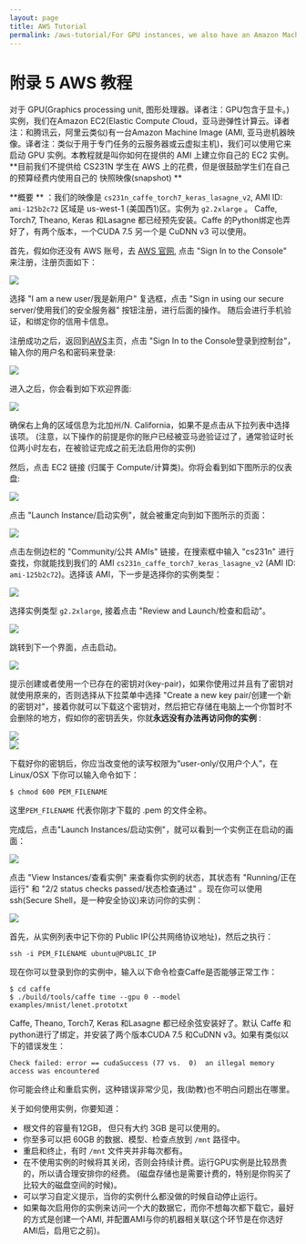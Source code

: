 ```yaml
---
layout: page
title: AWS Tutorial
permalink: /aws-tutorial/For GPU instances, we also have an Amazon Machine Image (AMI) that you can use
---
```


# 附录 5 AWS 教程

对于 GPU(Graphics processing unit, 图形处理器。译者注：GPU包含于显卡。)实例，我们在Amazon EC2(Elastic Comput*e C*loud，亚马逊弹性计算云。译者注：和腾讯云，阿里云类似)有一台Amazon Machine Image (AMI, 亚马逊机器映像。译者注：类似于用于专门任务的云服务器或云虚拟主机)，我们可以使用它来启动 GPU 实例。本教程就是叫你如何在提供的 AMI 上建立你自己的 EC2 实例。**目前我们不提供给 CS231N 学生在 AWS 上的花费，但是很鼓励学生们在自己的预算经费内使用自己的 快照映像(snapshot) ** 

**概要 ** ：我们的映像是
`cs231n_caffe_torch7_keras_lasagne_v2`, AMI ID: `ami-125b2c72` 区域是 us-west-1
(美国西1)区。实例为 `g2.2xlarge` 。  Caffe, Torch7, Theano, Keras 和Lasagne
都已经预先安装。Caffe 的Python绑定也弄好了，有两个版本，一个CUDA 7.5 另一个是 CuDNN v3 可以使用。

首先，假如你还没有 AWS 账号，去 [AWS 官网](http://aws.amazon.com/), 点击 "Sign In to the
Console" 来注册，注册页面如下：

<div class='fig figcenter fighighlight'>
  <img src='/assets/aws-tutorial/aws-signup.png'>
</div>

选择 "I am a new user/我是新用户" 复选框，点击 "Sign in using our secure
server/使用我们的安全服务器" 按钮注册，进行后面的操作。
随后会进行手机验证，和绑定你的信用卡信息。

注册成功之后，返回到[AWS](http://aws.amazon.com)主页，点击 "Sign In to the Console登录到控制台"，输入你的用户名和密码来登录:

<div class='fig figcenter fighighlight'>
  <img src='/assets/aws-tutorial/aws-signin.png'>
</div>

进入之后，你会看到如下欢迎界面:

<div class='fig figcenter fighighlight'>
  <img src='/assets/aws-tutorial/aws-homepage.png'>
</div>

确保右上角的区域信息为北加州/N. California，如果不是点击从下拉列表中选择该项。 (注意，以下操作的前提是你的账户已经被亚马逊验证过了，通常验证时长位两小时左右，在被验证完成之前无法启用你的实例)

然后，点击 EC2 链接 (归属于 Compute/计算类)。你将会看到如下图所示的仪表盘:

<div class='fig figcenter fighighlight'>
  <img src='/assets/aws-tutorial/ec2-dashboard.png'>
</div>

点击 "Launch Instance/启动实例"，就会被重定向到如下图所示的页面：

<div class='fig figcenter fighighlight'>
  <img src='/assets/aws-tutorial/ami-selection.png'>
</div>

点击左侧边栏的 "Community/公共 AMIs" 链接，在搜索框中输入 "cs231n"
进行查找，你就能找到我们的 AMI
`cs231n_caffe_torch7_keras_lasagne_v2` (AMI ID: `ami-125b2c72`)。选择该
AMI，下一步是选择你的实例类型：

<div class='fig figcenter fighighlight'>
  <img src='/assets/aws-tutorial/community-AMIs.png'>
</div>

选择实例类型 `g2.2xlarge`, 接着点击 "Review and Launch/检查和启动"。

<div class='fig figcenter fighighlight'>  <img src='/assets/aws-tutorial/instance-selection.png'>

</div>

跳转到下一个界面，点击启动。

<div class='fig figcenter fighighlight'>
  <img src='/assets/aws-tutorial/launch-screen.png'>
</div>

提示创建或者使用一个已存在的密钥对(key-pair)，如果你使用过并且有了密钥对就使用原来的，否则选择从下拉菜单中选择 "Create a new key pair/创建一个新的密钥对"，接着你就可以下载这个密钥对，然后把它存储在电脑上一个你暂时不会删除的地方，假如你的密钥丢失，你就**永远没有办法再访问你的实例** :

<div class='fig figcenter fighighlight'>
  <img src='/assets/aws-tutorial/key-pair.png'>
</div>

<div class='fig figcenter fighighlight'>
  <img src='/assets/aws-tutorial/key-pair-create.png'>
</div>

下载好你的密钥后，你应当改变他的读写权限为“user-only/仅用户个人”，在 Linux/OSX 下你可以输入命令如下：

```
$ chmod 600 PEM_FILENAME
```
这里`PEM_FILENAME` 代表你刚才下载的 .pem 的文件全称。

完成后，点击"Launch Instances/启动实例"，就可以看到一个实例正在启动的画面：

<div class='fig figcenter fighighlight'>
  <img src='/assets/aws-tutorial/launching-screen.png'>
</div>

点击 "View Instances/查看实例" 来查看你实例的状态，其状态有
"Running/正在运行" 和 "2/2 status checks passed/状态检查通过" 。现在你可以使用 ssh(Secure Shell，是一种安全协议)来访问你的实例：

<div class='fig figcenter fighighlight'>
  <img src='/assets/aws-tutorial/instances-page.png'>
</div>

首先，从实例列表中记下你的 Public IP(公共网络协议地址)，然后之执行：

```
ssh -i PEM_FILENAME ubuntu@PUBLIC_IP
```

现在你可以登录到你的实例中，输入以下命令检查Caffe是否能够正常工作：

```
$ cd caffe
$ ./build/tools/caffe time --gpu 0 --model examples/mnist/lenet.prototxt
```

Caffe, Theano, Torch7, Keras 和Lasagne 都已经余弦安装好了。默认 Caffe 和 python进行了绑定，并安装了两个版本CUDA 7.5 和CuDNN v3。如果有类似以下的错误发生：

```
Check failed: error == cudaSuccess (77 vs.  0)  an illegal memory access was encountered
```

你可能会终止和重启实例，这种错误非常少见，我(助教)也不明白问题出在哪里。

关于如何使用实例，你要知道：

- 根文件的容量有12GB， 但只有大约 3GB 是可以使用的。
- 你至多可以把 60GB 的数据、模型、检查点放到 `/mnt` 路径中。
- 重启和终止，有时 `/mnt` 文件夹并非每次都有。
- 在不使用实例的时候将其关闭，否则会持续计费。运行GPU实例是比较昂贵的，所以请合理安排你的经费。 (磁盘存储也是需要计费的，特别是你购买了比较大的磁盘空间的时候)。
- 可以学习自定义提示，当你的实例什么都没做的时候自动停止运行。
- 如果每次启用你的实例来访问一个大的数据它，而你不想每次都下载它，最好的方式是创建一个AMI, 并配置AMI与你的机器相关联(这个环节是在你选好AMI后，启用它之前)。